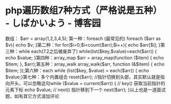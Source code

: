 
# php遍历数组7种方式（严格说是五种） - しばかいよう - 博客园






数组：
\$arr = array(1,2,3,4,5);
第一种：foreach (最常见的)
foreach (\$arr as \$v){
echo \$v;
}第二种：for
for(\$i=0;\$i<count(\$arr);\$i++){
echo \$arr[\$i];
}第三种：while each(7.2之后被废弃了)
while(list(\$key,\$value)=each(\$arr))
{
echo \$value;
}第四种：array_map
\$arr = array_map(function (\$item) {
echo \$item;
}, \$arr);第五种：array_walk
array_walk(\$arr, function (&\$item) {
echo \$item;
});第六种：each
while (list(\$key, \$value) = each(\$arr)) {    echo \$value;}第七种：多个内置组合
reset(\$arr); //指针切换到头部，其实默认就是指向开头，可以忽略这句while (\$value = current(\$arr)) {
// key() 获取当前指针的元素下标
echo \$value;
// next() 指针移到下一个
next(\$arr);
}以上也是一道面试题，如有其它方式请加评论




